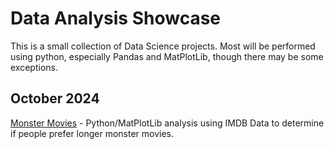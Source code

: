 # Data Analysis Showcase

This is a small collection of Data Science projects. Most will be performed using python, especially Pandas and MatPlotLib, though there may be some exceptions.

## October 2024
[Monster Movies](./20241030_Monster_Movies.ipynb) - Python/MatPlotLib analysis using IMDB Data to determine if people prefer longer monster movies.
